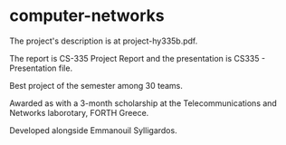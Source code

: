 # computer-networks

The project's description is at project-hy335b.pdf.

The report is CS-335 Project Report and the presentation is CS335 - Presentation file.

Best project of the semester among 30 teams.

Awarded as with a 3-month scholarship at the Telecommunications and Networks laborotary, FORTH Greece. 

Developed alongside Emmanouil Sylligardos.
